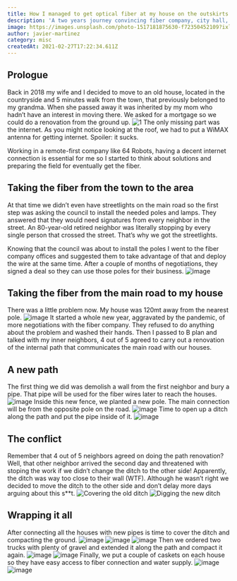 ```yaml
---
title: How I managed to get optical fiber at my house on the outskirts
description: 'A two years journey convincing fiber company, city hall, and neighborhood in order to get high-speed internet at home.'
image: https://images.unsplash.com/photo-1517181875630-f72350452109?ixlib=rb-1.2.1&amp;ixid=MXwxMjA3fDB8MHxwaG90by1wYWdlfHx8fGVufDB8fHw%3D&amp;auto=format&amp;fit=crop&amp;w=2250&amp;q=80
author: javier-martinez
category: misc
createdAt: 2021-02-27T17:22:34.611Z
---
```

## Prologue
Back in 2018 my wife and I decided to move to an old house, located in the countryside and 5 minutes walk from the town, that previously belonged to my grandma. When she passed away it was inherited by my mom who hadn’t have an interest in moving there. We asked for a mortgage so we could do a renovation from the ground up.
![1](https://user-images.githubusercontent.com/12644599/109395375-50707000-792c-11eb-9a3e-72e16dd95cd1.JPG)
The only missing part was the internet. As you might notice looking at the roof, we had to put a WiMAX antenna for getting internet. Spoiler: it sucks.

Working in a remote-first company like 64 Robots, having a decent internet connection is essential for me so I started to think about solutions and preparing the field for eventually get the fiber.
## Taking the fiber from the town to the area
At that time we didn’t even have streetlights on the main road so the first step was asking the council to install the needed poles and lamps. They answered that they would need signatures from every neighbor in the street. An 80-year-old retired neighbor was literally stopping by every single person that crossed the street. That’s why we got the streetlights.

Knowing that the council was about to install the poles I went to the fiber company offices and suggested them to take advantage of that and deploy the wire at the same time. After a couple of months of negotiations, they signed a deal so they can use those poles for their business.
![image](https://user-images.githubusercontent.com/12644599/109396214-d2629800-7930-11eb-8f06-c15317c52456.png)
## Taking the fiber from the main road to my house
There was a little problem now. My house was 120mt away from the nearest pole.
![image](https://user-images.githubusercontent.com/12644599/109396260-0211a000-7931-11eb-973e-d176567a6720.png)
It started a whole new year, aggravated by the pandemic, of more negotiations with the fiber company. They refused to do anything about the problem and washed their hands. Then I passed to B plan and talked with my inner neighbors, 4 out of 5 agreed to carry out a renovation of the internal path that communicates the main road with our houses.
## A new path
The first thing we did was demolish a wall from the first neighbor and bury a pipe. That pipe will be used for the fiber wires later to reach the houses.
![image](https://user-images.githubusercontent.com/12644599/109396576-96303700-7932-11eb-9047-1faf97c14989.png)
Inside this new fence, we planted a new pole. The main connection will be from the opposite pole on the road.
![image](https://user-images.githubusercontent.com/12644599/109396778-646ba000-7933-11eb-9f39-18a67c27b7a3.png)
Time to open up a ditch along the path and put the pipe inside of it.
![image](https://user-images.githubusercontent.com/12644599/109396898-215dfc80-7934-11eb-975e-7750c5b82fb7.png)
## The conflict
Remember that 4 out of 5 neighbors agreed on doing the path renovation? Well, that other neighbor arrived the second day and threatened with stoping the work if we didn’t change the ditch to the other side!
Apparently, the ditch was way too close to their wall (WTF). Although he wasn’t right we decided to move the ditch to the other side and don’t delay more days arguing about this s**t.
![Covering the old ditch](https://user-images.githubusercontent.com/12644599/109398967-36d92380-7940-11eb-92f8-60fd0ee7668e.png)
![Digging the new ditch](https://user-images.githubusercontent.com/12644599/109399219-cd5a1480-7941-11eb-9768-f9a0f35b0074.png)
## Wrapping it all
After connecting all the houses with new pipes is time to cover the ditch and compacting the ground.
![image](https://user-images.githubusercontent.com/12644599/109399344-9801f680-7942-11eb-8fdf-b4248bad8c81.png)
![image](https://user-images.githubusercontent.com/12644599/109399406-fe871480-7942-11eb-9244-8cf64a138b5f.png)
![image](https://user-images.githubusercontent.com/12644599/109399467-4d34ae80-7943-11eb-94fe-4e83be432290.png)
Then we ordered two trucks with plenty of gravel and extended it along the path and compact it again.
![image](https://user-images.githubusercontent.com/12644599/109399595-17dc9080-7944-11eb-9302-bc973ea49d59.png)
![image](https://user-images.githubusercontent.com/12644599/109399695-a6e9a880-7944-11eb-8727-86670a043f0f.png)
Finally, we put a couple of caskets on each house so they have easy access to fiber connection and water supply.
![image](https://user-images.githubusercontent.com/12644599/109399720-d00a3900-7944-11eb-8957-33872c142fd2.png)
![image](https://user-images.githubusercontent.com/12644599/109399789-28413b00-7945-11eb-8e46-5ec069b0dec6.png)